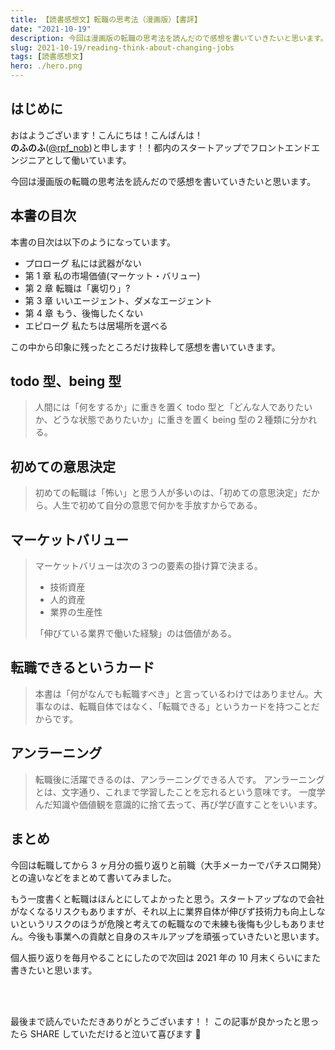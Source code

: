 ```yaml
---
title: 【読書感想文】転職の思考法（漫画版）【書評】
date: "2021-10-19"
description: 今回は漫画版の転職の思考法を読んだので感想を書いていきたいと思います。
slug: 2021-10-19/reading-think-about-changing-jobs
tags: [読書感想文]
hero: ./hero.png
---
```


## はじめに

おはようございます！こんにちは！こんばんは！<br>
**のふのふ**([@rpf_nob](https://twitter.com/rpf_nob))と申します！！都内のスタートアップでフロントエンドエンジニアとして働いています。

今回は漫画版の転職の思考法を読んだので感想を書いていきたいと思います。

## 本書の目次

本書の目次は以下のようになっています。

- プロローグ 私には武器がない
- 第 1 章 私の市場価値(マーケット・バリュー)
- 第 2 章 転職は「裏切り」?
- 第 3 章 いいエージェント、ダメなエージェント
- 第 4 章 もう、後悔したくない
- エピローグ 私たちは居場所を選べる

この中から印象に残ったところだけ抜粋して感想を書いていきます。

## todo 型、being 型

> 人間には「何をするか」に重きを置く todo 型と「どんな人でありたいか、どうな状態でありたいか」に重きを置く being 型の２種類に分かれる。

## 初めての意思決定

> 初めての転職は「怖い」と思う人が多いのは、「初めての意思決定」だから。人生で初めて自分の意思で何かを手放すからである。

## マーケットバリュー

> マーケットバリューは次の３つの要素の掛け算で決まる。
>
> - 技術資産
> - 人的資産
> - 業界の生産性
>
> 「伸びている業界で働いた経験」のは価値がある。

## 転職できるというカード

> 本書は「何がなんでも転職すべき」と言っているわけではありません。大事なのは、転職自体ではなく、「転職できる」というカードを持つことだからです。

## アンラーニング

> 転職後に活躍できるのは、アンラーニングできる人です。
> アンラーニングとは、文字通り、これまで学習したことを忘れるという意味です。
> 一度学んだ知識や価値観を意識的に捨て去って、再び学び直すことをいいます。

## まとめ

今回は転職してから 3 ヶ月分の振り返りと前職（大手メーカーでパチスロ開発）との違いなどをまとめて書いてみました。

もう一度書くと転職はほんとにしてよかったと思う。スタートアップなので会社がなくなるリスクもありますが、それ以上に業界自体が伸びず技術力も向上しないというリスクのほうが危険と考えての転職なので未練も後悔も少しもありません。今後も事業への貢献と自身のスキルアップを頑張っていきたいと思います。

個人振り返りを毎月やることにしたので次回は 2021 年の 10 月末くらいにまた書きたいと思います。

<br>
<br>

最後まで読んでいただきありがとうございます！！
この記事が良かったと思ったら SHARE していただけると泣いて喜びます 🤣
